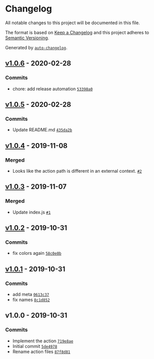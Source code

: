 # Changelog

All notable changes to this project will be documented in this file.

The format is based on [Keep a Changelog](https://keepachangelog.com/en/1.0.0/)
and this project adheres to [Semantic Versioning](https://semver.org/spec/v2.0.0.html).

Generated by [`auto-changelog`](https://github.com/CookPete/auto-changelog).

## [v1.0.6](https://github.com/bcomnes/cleanup-xvfb/compare/v1.0.5...v1.0.6) - 2020-02-28

### Commits

- chore: add release automation [`53398a0`](https://github.com/bcomnes/cleanup-xvfb/commit/53398a0ea5b0d31287297013cfdcad562808fc3a)

## [v1.0.5](https://github.com/bcomnes/cleanup-xvfb/compare/v1.0.4...v1.0.5) - 2020-02-28

### Commits

- Update README.md [`435da2b`](https://github.com/bcomnes/cleanup-xvfb/commit/435da2ba0d4d8e56a62ca3023a5b4f90651d7b18)

## [v1.0.4](https://github.com/bcomnes/cleanup-xvfb/compare/v1.0.3...v1.0.4) - 2019-11-08

### Merged

- Looks like the action path is different in an external context. [`#2`](https://github.com/bcomnes/cleanup-xvfb/pull/2)

## [v1.0.3](https://github.com/bcomnes/cleanup-xvfb/compare/v1.0.2...v1.0.3) - 2019-11-07

### Merged

- Update index.js [`#1`](https://github.com/bcomnes/cleanup-xvfb/pull/1)

## [v1.0.2](https://github.com/bcomnes/cleanup-xvfb/compare/v1.0.1...v1.0.2) - 2019-10-31

### Commits

- fix colors again [`58c0e0b`](https://github.com/bcomnes/cleanup-xvfb/commit/58c0e0b5251cd65bcf5cf75d62b0eb8a0d649365)

## [v1.0.1](https://github.com/bcomnes/cleanup-xvfb/compare/v1.0.0...v1.0.1) - 2019-10-31

### Commits

- add meta [`0613c37`](https://github.com/bcomnes/cleanup-xvfb/commit/0613c37598c541a1083a53a8981359000bd07544)
- fix names [`8c1d852`](https://github.com/bcomnes/cleanup-xvfb/commit/8c1d85275a37d60e9f08d9fb303ce049f50a468a)

## v1.0.0 - 2019-10-31

### Commits

- Implement the action [`719e8ae`](https://github.com/bcomnes/cleanup-xvfb/commit/719e8aefbcf68703a943db1c32d6c55902110bd8)
- Initial commit [`5de4978`](https://github.com/bcomnes/cleanup-xvfb/commit/5de49781debcb11b0f8e2a138cf1cca3ee7620ef)
- Rename action files [`87f8d81`](https://github.com/bcomnes/cleanup-xvfb/commit/87f8d810b9773f3b4809c1f383d4876b464083c9)
